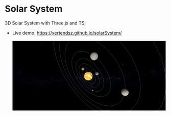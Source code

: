 # Solar System
3D Solar System with Three.js and TS; 
- Live demo: https://xertendsz.github.io/solarSystem/ <br><br>
![solarsys](./src/image.png)
